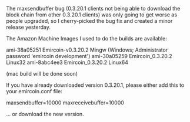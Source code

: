 The maxsendbuffer bug (0.3.20.1 clients not being able to download the block chain from other 0.3.20.1 clients) was only going to get
worse as people upgraded, so I cherry-picked the bug fix and created a minor release yesterday.

The Amazon Machine Images I used to do the builds are available:

  ami-38a05251   Emircoin-v0.3.20.2 Mingw    (Windows; Administrator password 'emircoin development')
  ami-30a05259   Emircoin_0.3.20.2 Linux32
  ami-8abc4ee3   Emircoin_0.3.20.2 Linux64

(mac build will be done soon)

If you have already downloaded version 0.3.20.1, please either add this to your emircoin.conf file:

  maxsendbuffer=10000
  maxreceivebuffer=10000

... or download the new version.
